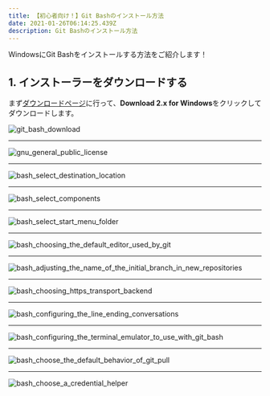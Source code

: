 ```yaml
---
title: 【初心者向け！】Git Bashのインストール方法
date: 2021-01-26T06:14:25.439Z
description: Git Bashのインストール方法
---
```

WindowsにGit Bashをインストールする方法をご紹介します！

## 1. インストーラーをダウンロードする

まず[ダウンロードページ](https://git-scm.com/downloads)に行って、**Download 2.x for Windows**をクリックしてダウンロードします。

![git_bash_download](/img/bash1.png "bash_setup_1")

- - -

![gnu_general_public_license](/img/bash2.png "bash_setup_2")

- - -

![bash_select_destination_location](/img/bash3.png "bash_setup_3")

- - -

![bash_select_components](/img/bash4.png "bash_setup_4")

- - -

![bash_select_start_menu_folder](/img/bash5.png "bash_setup_5")

- - -

![bash_choosing_the_default_editor_used_by_git](/img/bash6.png "bash_setup_6")

- - -

![bash_adjusting_the_name_of_the_initial_branch_in_new_repositories](/img/bash7.png "bash_setup_7")

- - -



![bash_choosing_https_transport_backend](/img/bash8.png "bash_setup_8")

- - -



![bash_configuring_the_line_ending_conversations](/img/bash9.png "bash_setup_9")

- - -



![bash_configuring_the_terminal_emulator_to_use_with_git_bash](/img/bash10.png "bash_setup_10")

- - -



![bash_choose_the_default_behavior_of_git_pull](/img/bash11.png "bash_setup_11")

- - -

![bash_choose_a_credential_helper](/img/bash12.png "bash_setup_12")